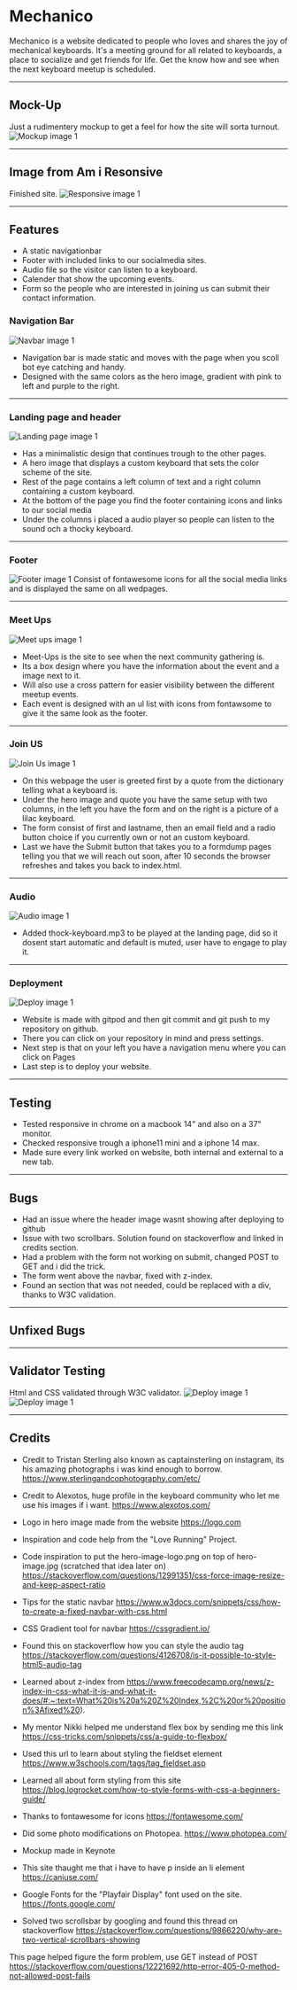 # Mechanico #

Mechanico is a website dedicated to people who loves and shares the joy of mechanical keyboards.
It's a meeting ground for all related to keyboards, a place to socialize and get friends for life.
Get the know how and see when the next keyboard meetup is scheduled.
_________________________________________________________________________________________________

## Mock-Up ##
Just a rudimentery mockup to get a feel for how the site will sorta turnout.
![Mockup image 1](/assets/images/mechanico-mockup.png)
_________________________________________________________________________________________________

## Image from Am i Resonsive
Finished site.
![Responsive image 1](/assets/images/amiresponsive.png)

_________________________________________________________________________________________________

## Features ##

- A static navigationbar
- Footer with included links to our socialmedia sites.
- Audio file so the visitor can listen to a keyboard.
- Calender that show the upcoming events.
- Form so the people who are interested in joining us can submit their contact information.


### Navigation Bar ###
![Navbar image 1](/assets/images/readme-navbar.png)

- Navigation bar is made static and moves with the page when you scoll
bot eye catching and handy.
- Designed with the same colors as the hero image, gradient with pink to left and purple to the right.

_________________________________________________________________________________________________

### Landing page and header ###
![Landing page image 1](/assets/images/readme-hero-and-quote.png)

- Has a minimalistic design that continues trough to the other pages.
- A hero image that displays a custom keyboard that sets the color scheme of the site.
- Rest of the page contains a left column of text and a right column containing a custom keyboard.
- At the bottom of the page you find the footer containing icons and links to our social media
- Under the columns i placed a audio player so people can listen to the sound och a thocky keyboard.

_________________________________________________________________________________________________

### Footer ###
![Footer image 1](/assets/images/readme-footer.png)
Consist of fontawesome icons for all the social media links and is displayed the same on all wedpages.

_________________________________________________________________________________________________

### Meet Ups ###
![Meet ups image 1](/assets/images/readme-meetup.png)
- Meet-Ups is the site to see when the next community gathering is.
- Its a box design where you have the information about the event and a image next to it.
- Will also use a cross pattern for easier visibility between the different meetup events.
- Each event is designed with an ul list with icons from fontawsome to give it the same look as the footer.

_________________________________________________________________________________________________

### Join US ###
![Join Us image 1](/assets/images/readme-form.png)
- On this webpage the user is greeted first by a quote from the dictionary telling what a keyboard is.
- Under the hero image and quote you have the same setup with two columns, in the left you have the form and on the right is a picture of a lilac keyboard.
- The form consist of first and lastname, then an email field and a radio button choice if you currently own or not an custom keyboard. 
- Last we have the Submit button that takes you to a formdump pages telling you that we will reach out soon, after 10 seconds the browser refreshes and takes you back to index.html.

_________________________________________________________________________________________________

### Audio ###
![Audio image 1](/assets/images/readme-audio.png)
- Added thock-keyboard.mp3 to be played at the landing page, did so it dosent start automatic and default is muted, user have to engage to play it.

_________________________________________________________________________________________________

### Deployment ###
![Deploy image 1](/assets/images/readme-deployment.png)
- Website is made with gitpod and then git commit and git push to my repository on github.
- There you can click on your repository in mind and press settings.
- Next step is that on your left you have a navigation menu where you can click on Pages 
- Last step is to deploy your website.

_________________________________________________________________________________________________
## Testing ##
- Tested responsive in chrome on a macbook 14" and also on a 37" monitor.
- Checked responsive trough a iphone11 mini and a iphone 14 max.
- Made sure every link worked on website, both internal and external to a new tab.

_________________________________________________________________________________________________
## Bugs ##
- Had an issue where the header image wasnt showing after deploying to github
- Issue with two scrollbars. Solution found on stackoverflow and linked in credits section.
- Had a problem with the form not working on submit, changed POST to GET and i did the trick.
- The form went above the navbar, fixed with z-index.
- Found an section that was not needed, could be replaced with a div, thanks to W3C validation.

_________________________________________________________________________________________________
## Unfixed Bugs ##

_________________________________________________________________________________________________
## Validator Testing ##
Html and CSS validated through W3C validator.
![Deploy image 1](/assets/images/html-validation.png)
![Deploy image 1](/assets/images/css-validation.png)
_________________________________________________________________________________________________
## Credits ##

- Credit to Tristan Sterling also known as captainsterling on instagram, its his amazing photographs i was kind enough to borrow. https://www.sterlingandcophotography.com/etc/

- Credit to Alexotos, huge profile in the keyboard community who let me use his images if i want.
https://www.alexotos.com/

- Logo in hero image made from the website https://logo.com

- Inspiration and code help from the "Love Running" Project.

- Code inspiration to put the hero-image-logo.png on top of hero-image.jpg (scratched that idea later on)
https://stackoverflow.com/questions/12991351/css-force-image-resize-and-keep-aspect-ratio

- Tips for the static navbar
https://www.w3docs.com/snippets/css/how-to-create-a-fixed-navbar-with-css.html

- CSS Gradient tool for navbar
https://cssgradient.io/

- Found this on stackoverflow how you can style the audio tag
https://stackoverflow.com/questions/4126708/is-it-possible-to-style-html5-audio-tag

- Learned about z-index from
https://www.freecodecamp.org/news/z-index-in-css-what-it-is-and-what-it-does/#:~:text=What%20is%20a%20Z%20Index,%2C%20or%20position%3Afixed%20).

- My mentor Nikki helped me understand flex box by sending me this link
https://css-tricks.com/snippets/css/a-guide-to-flexbox/

- Used this url to learn about styling the fieldset element
https://www.w3schools.com/tags/tag_fieldset.asp

- Learned all about form styling from this site
https://blog.logrocket.com/how-to-style-forms-with-css-a-beginners-guide/

- Thanks to fontawesome for icons
https://fontawesome.com/

- Did some photo modifications on Photopea.
https://www.photopea.com/

- Mockup made in Keynote

- This site thaught me that i have to have p inside an li element
https://caniuse.com/

- Google Fonts for the "Playfair Display" font used on the site.
https://fonts.google.com/

- Solved two scrollsbar by googling and found this thread on stackoverflow
https://stackoverflow.com/questions/9866220/why-are-two-vertical-scrollbars-showing

This page helped figure the form problem, use GET instead of POST
https://stackoverflow.com/questions/12221692/http-error-405-0-method-not-allowed-post-fails

